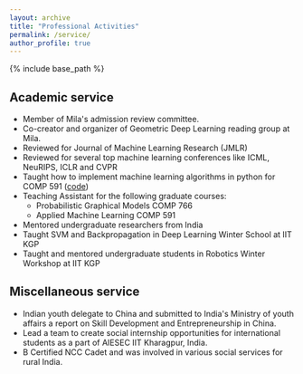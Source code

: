 ```yaml
---
layout: archive
title: "Professional Activities"
permalink: /service/
author_profile: true
---
```


{% include base_path %}

## Academic service
  * Member of Mila's admission review committee.
  * Co-creator and organizer of Geometric Deep Learning reading group at Mila.
  * Reviewed for Journal of Machine Learning Research (JMLR)
  * Reviewed for several top machine learning conferences like ICML, NeuRIPS, ICLR and CVPR
  * Taught how to implement machine learning algorithms in python for COMP 591 ([code](https://github.com/mravanba/comp551-notebooks))
  * Teaching Assistant for the following graduate courses:
      * Probabilistic Graphical Models COMP 766
      * Applied Machine Learning COMP 591
  * Mentored undergraduate researchers from India
  * Taught SVM and Backpropagation in Deep Learning Winter School at IIT KGP 
  * Taught and mentored undergraduate students in Robotics Winter Workshop at IIT KGP

##  Miscellaneous service
  * Indian youth delegate to China and submitted to India's Ministry of youth affairs a report on Skill Development and Entrepreneurship in China. 
  * Lead a team to create social internship opportunities for international students as a part of AIESEC IIT Kharagpur, India. 
  * B Certified NCC Cadet and was involved in various social services for rural India. 
